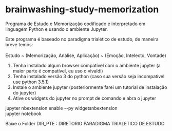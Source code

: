 # brainwashing-study-memorization
Programa de Estudo e Memorização codificado e interpretado em linguagem Python e usando o ambiente Jupyter.

Este programa é baseado no paradigma trialético de estudo, de maneira breve temos: <br><br>
Estudo ~ (Memorização, Análise, Aplicação) ~ (Emoção, Intelecto, Vontade)

1) Tenha instalado algum browser compatível com o ambiente jupyter (a maior parte é compatível, eu uso o vivaldi)
2) Tenha instalado versão 3 do python (caso sua versão seja incompatível use python 3.5.1)
3) Instale o ambiente jupyter (posteriormente farei um tutorial de instalação do jupyter)
4) Ative os widgets do jupyter no prompt de comando e abra o jupyter

jupyter nbextension enable --py widgetsnbextension <br>
jupyter notebook

Baixe o Folder DIR_PTE : DIRETORIO PARADIGMA TRIALETICO DE ESTUDO


